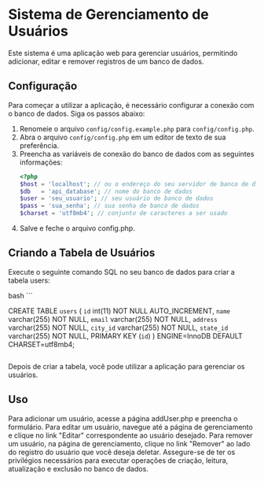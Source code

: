 # Sistema de Gerenciamento de Usuários

Este sistema é uma aplicação web para gerenciar usuários, permitindo adicionar, editar e remover registros de um banco de dados.

## Configuração

Para começar a utilizar a aplicação, é necessário configurar a conexão com o banco de dados. Siga os passos abaixo:

1. Renomeie o arquivo `config/config.example.php` para `config/config.php`.
2. Abra o arquivo `config/config.php` em um editor de texto de sua preferência.
3. Preencha as variáveis de conexão do banco de dados com as seguintes informações:
   ```php
   <?php
   $host = 'localhost'; // ou o endereço do seu servidor de banco de dados
   $db   = 'api_database'; // nome do banco de dados
   $user = 'seu_usuario'; // seu usuário de banco de dados
   $pass = 'sua_senha'; // sua senha de banco de dados
   $charset = 'utf8mb4'; // conjunto de caracteres a ser usado

 4. Salve e feche o arquivo config.php.

 ## Criando a Tabela de Usuários

Execute o seguinte comando SQL no seu banco de dados para criar a tabela users:


 bash ``` 

CREATE TABLE `users` (
  `id` int(11) NOT NULL AUTO_INCREMENT,
  `name` varchar(255) NOT NULL,
  `email` varchar(255) NOT NULL,
  `address` varchar(255) NOT NULL,
  `city_id` varchar(255) NOT NULL,
  `state_id` varchar(255) NOT NULL,
  PRIMARY KEY (`id`)
) ENGINE=InnoDB DEFAULT CHARSET=utf8mb4;

  ```
  ```

Depois de criar a tabela, você pode utilizar a aplicação para gerenciar os usuários.

## Uso
Para adicionar um usuário, acesse a página addUser.php e preencha o formulário.
Para editar um usuário, navegue até a página de gerenciamento e clique no link "Editar" correspondente ao usuário desejado.
Para remover um usuário, na página de gerenciamento, clique no link "Remover" ao lado do registro do usuário que você deseja deletar.
Assegure-se de ter os privilégios necessários para executar operações de criação, leitura, atualização e exclusão no banco de dados.